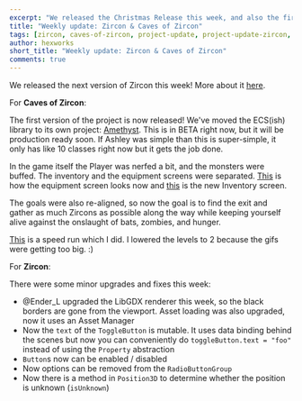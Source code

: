 ```yaml
---
excerpt: "We released the Christmas Release this week, and also the first version of Caves of Zircon"
title: "Weekly update: Zircon & Caves of Zircon"
tags: [zircon, caves-of-zircon, project-update, project-update-zircon, project-update-coz]
author: hexworks
short_title: "Weekly update: Zircon & Caves of Zircon"
comments: true
---
```

We released the next version of Zircon this week! More about it [here](https://hexworks.org/posts/news/2018/12/25/new-zircon-release-2018.12.25-XMAS.html).

For **Caves of Zircon**:

The first version of the project is now released! We've moved the ECS(ish) library to its
own project: [Amethyst](https://github.com/Hexworks/amethyst). This is in BETA right now,
but it will be production ready soon. If Ashley was simple than this is super-simple, it only
has like 10 classes right now but it gets the job done.

In the game itself the Player was nerfed a bit, and the monsters were buffed. The inventory
and the equipment screens were separated. [This](https://cdn.discordapp.com/attachments/509142267735310338/528338992249438239/unknown.png)
is how the equipment screen looks now and [this](https://cdn.discordapp.com/attachments/509142267735310338/528339267651502099/unknown.png)
is the new Inventory screen.

The goals were also re-aligned, so now the goal is to find the exit and gather as much Zircons
as possible along the way while keeping yourself alive against the onslaught of bats, zombies, and hunger.

[This](https://cdn.discordapp.com/attachments/206169610284826626/528302967514988545/coz_gameplay.gif) is a speed run which I did. I lowered the levels to 2 because the gifs were getting
too big. :)

For **Zircon**:

There were some minor upgrades and fixes this week:

- @Ender_L upgraded the LibGDX renderer this week, so the black borders are gone from the
  viewport. Asset loading was also upgraded, now it uses an Asset Manager
- Now the `text` of the `ToggleButton` is mutable. It uses data binding behind the scenes
  but now you can conveniently do `toggleButton.text = "foo"` instead of using the
  `Property` abstraction
- `Button`s now can be enabled / disabled
- Now options can be removed from the `RadioButtonGroup`
- Now there is a method in `Position3D` to determine whether the position is unknown (`isUnknown`)

